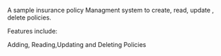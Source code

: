 A sample insurance policy Managment system to create, read, update , delete policies.

Features include:

Adding, Reading,Updating and Deleting Policies
